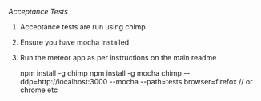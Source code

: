 *Acceptance Tests*

1. Acceptance tests are run using chimp
2. Ensure you have mocha installed
3. Run the meteor app as per instructions on the main readme

    npm install -g chimp
    npm install -g mocha
    chimp --ddp=http://localhost:3000 --mocha --path=tests browser=firefox // or chrome etc